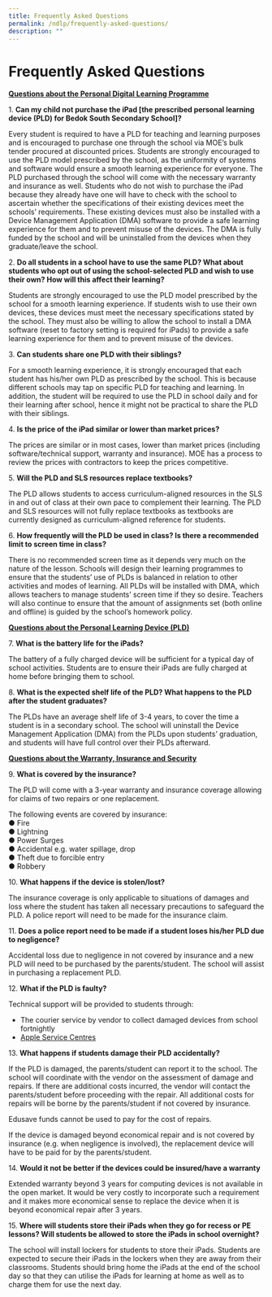 ```yaml
---
title: Frequently Asked Questions
permalink: /ndlp/frequently-asked-questions/
description: ""
---
```

Frequently Asked Questions
==========================

<u><b>Questions about the Personal Digital Learning Programme</b></u>  
 
1. <b>Can my child not purchase the iPad \[the prescribed personal learning device (PLD) for Bedok South Secondary School\]?</b> 
  
Every student is required to have a PLD for teaching and learning purposes and is encouraged to purchase one through the school via MOE’s bulk tender procured at discounted prices. Students are strongly encouraged to use the PLD model prescribed by the school, as the uniformity of systems and software would ensure a smooth learning experience for everyone. The PLD purchased through the school will come with the necessary warranty and insurance as well. Students who do not wish to purchase the iPad because they already have one will have to check with the school to ascertain whether the specifications of their existing devices meet the schools’ requirements. These existing devices must also be installed with a Device Management Application (DMA) software to provide a safe learning experience for them and to prevent misuse of the devices. The DMA is fully funded by the school and will be uninstalled from the devices when they graduate/leave the school.  
  
2. <b>Do all students in a school have to use the same PLD? What about students who opt out of using the school-selected PLD and wish to use their own? How will this affect their learning?</b>  

Students are strongly encouraged to use the PLD model prescribed by the school for a smooth learning experience. If students wish to use their own devices, these devices must meet the necessary specifications stated by the school. They must also be willing to allow the school to install a DMA software (reset to factory setting is required for iPads) to provide a safe learning experience for them and to prevent misuse of the devices.  
  
3. <b>Can students share one PLD with their siblings?</b>  
  
For a smooth learning experience, it is strongly encouraged that each student has his/her own PLD as prescribed by the school. This is because different schools may tap on specific PLD for teaching and learning. In addition, the student will be required to use the PLD in school daily and for their learning after school, hence it might not be practical to share the PLD with their siblings.  
  
4. <b>Is the price of the iPad similar or lower than market prices?</b>  
  
The prices are similar or in most cases, lower than market prices (including software/technical support, warranty and insurance). MOE has a process to review the prices with contractors to keep the prices competitive.  
  
5. <b>Will the PLD and SLS resources replace textbooks?</b>  
  
The PLD allows students to access curriculum-aligned resources in the SLS in and out of class at their own pace to complement their learning. The PLD and SLS resources will not fully replace textbooks as textbooks are currently designed as curriculum-aligned reference for students.
  
6. <b>How frequently will the PLD be used in class? Is there a recommended limit to screen time in class?</b>  
  
There is no recommended screen time as it depends very much on the nature of the lesson. Schools will design their learning programmes to ensure that the students’ use of PLDs is balanced in relation to other activities and modes of learning. All PLDs will be installed with DMA, which allows teachers to manage students’ screen time if they so desire. Teachers will also continue to ensure that the amount of assignments set (both online and offline) is guided by the school’s homework policy.
  
<u><b>Questions about the Personal Learning Device (PLD)</b></u>
  
7. <b>What is the battery life for the iPads?</b>  
  
The battery of a fully charged device will be sufficient for a typical day of school activities. Students are to ensure their iPads are fully charged at home before bringing them to school.  
  
8. <b>What is the expected shelf life of the PLD? What happens to the PLD after the student graduates?</b> 
  
The PLDs have an average shelf life of 3-4 years, to cover the time a student is in a secondary school. The school will uninstall the Device Management Application (DMA) from the PLDs upon students’ graduation, and students will have full control over their PLDs afterward.  
  
<u><b>Questions about the Warranty, Insurance and Security</b></u>
  
9. <b>What is covered by the insurance?</b>  
  
The PLD will come with a 3-year warranty and insurance coverage allowing for claims of two repairs or one replacement.  
  
The following events are covered by insurance:  
● Fire  
● Lightning  
● Power Surges  
● Accidental e.g. water spillage, drop  
● Theft due to forcible entry  
● Robbery  
  
10. <b>What happens if the device is stolen/lost?</b>  
  
The insurance coverage is only applicable to situations of damages and loss where the student has taken all necessary precautions to safeguard the PLD. A police report will need to be made for the insurance claim.  
  
11. <b>Does a police report need to be made if a student loses his/her PLD due to negligence?</b>
  
Accidental loss due to negligence in not covered by insurance and a new PLD will need to be purchased by the parents/student. The school will assist in purchasing a replacement PLD.


12. <b>What if the PLD is faulty?</b>  
  
Technical support will be provided to students through:  

*   The courier service by vendor to collect damaged devices from school fortnightly 
*   [Apple Service Centres](https://go.gov.sg/support-apple-contact)

  
13. <b>What happens if students damage their PLD accidentally?</b>  
  
If the PLD is damaged, the parents/student can report it to the school. The school will coordinate with the vendor on the assessment of damage and repairs. If there are additional costs incurred, the vendor will contact the parents/student before proceeding with the repair. All additional costs for repairs will be borne by the parents/student if not covered by insurance.  
  
Edusave funds cannot be used to pay for the cost of repairs.  
  
If the device is damaged beyond economical repair and is not covered by insurance (e.g. when negligence is involved), the replacement device will have to be paid for by the parents/student.  
  
14. <b>Would it not be better if the devices could be insured/have a warranty </b>  
  
Extended warranty beyond 3 years for computing devices is not available in the open market. It would be very costly to incorporate such a requirement and it makes more economical sense to replace the device when it is beyond economical repair after 3 years.  
  
15. <b>Where will students store their iPads when they go for recess or PE lessons? Will students be allowed to store the iPads in school overnight?</b> 
  
The school will install lockers for students to store their iPads. Students are expected to secure their iPads in the lockers when they are away from their classrooms. Students should bring home the iPads at the end of the school day so that they can utilise the iPads for learning at home as well as to charge them for use the next day.